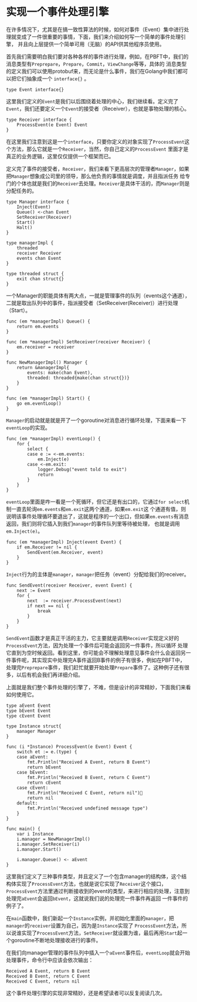 # 实现一个事件处理引擎

  在许多情况下，尤其是在搞一致性算法的时候，如何对事件（Event）集中进行处理就变成了一件很重要的事情，下面，我们来介绍如何写一个简单的事件处理引擎，
并且向上层提供一个简单可用（无脑）的API供其他程序员使用。

  首先我们需要明白我们要对各种各样的事件进行处理，例如，在PBFT中，我们的消息类型有`Preprepare`，`Prepare`，`Commit`，`ViewChange`等等，具体的
消息类型的定义我们可以使用protobuf来，而无论是什么事件，我们在Golang中我们都可以把它们抽象成一个 `interface{}` 。

```golang
type Event interface{}
```

  这里我们定义的`Event`是我们以后围绕着处理的中心，我们继续看。定义完了`Event`，我们还要定义一个`Event`的接受者（Receiver），也就是事物处理的核心。
  
```golang
type Receiver interface {
    ProcessEvent(e Event) Event
}
```
  
  在这里我们注意到这是一个`interface`，只要你定义的对象实现了`ProcessEvent`这个方法，那么它就是一个`Receiver`，当然，你自己定义的`ProcessEvent`
里面才是真正的业务逻辑，这里仅仅提供一个框架而已。

  定义完了事件的接受者，`Receiver`，我们来看下更高层次的管理者`Manager`，如果把`Manager`想象成公司里的领导，那么他负责的事情就是调度，并且指派任务
给专门的个体也就是我们的`Receiver`去处理。`Receiver`是具体干活的，而`Manager`则是分配任务的。


```golang
type Manager interface {
    Inject(Event)
    Queue() <-chan Event
    SetReceiver(Receiver)
    Start()
    Halt()
} 

type managerImpl {
    threaded 
    receiver Receiver
    events chan Event
}

type threaded struct {
    exit chan struct{}
}
```

  一个Manager的职能具体有两大点，一就是管理事件的队列（events这个通道），二就是取出队列中的事件，指派接受者（SetReceiver(Receiver)）进行处理
（Start）。
```golang
func (em *managerImpl) Queue() {
    return em.events
}

func (em *managerImpl) SetReceiver(receiver Receiver) {
    em.receiver = receiver
}

func NewManagerImpl() Manager {
    return &managerImpl{
        events: make(chan Event),
        threaded: threaded{make(chan struct{})}
    }
}
```

```golang
func (em *managerImpl) Start() {
    go em.eventLoop()
}
```
  `Manager`的启动就是就是开了一个goroutine对消息进行循环处理，下面来看一下`eventLoop`的实现。

```golang
func (em *managerImpl) eventLoop() {
    for {
        select {
        case e := <-em.events:
            em.Inject(e)
        case <-em.exit:
            logger.Debug("event told to exit")
            return
        }
    }
}
```

  `eventLoop`里面是咋一看是一个死循环，但它还是有出口的，它通过`for select`机制一直去轮询`em.events`和`em.exit`这两个通道，如果`em.exit`这
个通道有值，则说明该事件处理循环要退出了，这就是程序的一个出口，但如果`em.events`有消息返回，我们则将它插入到我们`manager`的事件队列里等待被处理，
也就是调用`em.Inject(e)`。

```golang
func (em *managerImpl) Inject(event Event) {
    if em.Receiver != nil {
        SendEvent(em.Receiver, event)
    }
}
```

  `Inject`行为的主体是`manager`，`manager`把任务（event）分配给我们的receiver。
  
```golang
func SendEvent(receiver Receiver, event Event) {
    next := Event
    for {
        next  := receiver.ProcessEvent(next)
        if next == nil {
            break
        }
    }
}
```
  `SendEvent`函数才是真正干活的主力，它主要就是调用`Receiver`实现定义好的`ProcessEvent`方法，因为处理一个事件后可能会返回另一件事件，所以循环
处理它直到为空时候返回。看到这里，你可能会不理解处理意见事件会什么会返回另一件事件呢，其实现实中处理完A事件返回B事件的例子有很多，例如在PBFT中，
处理完`Preprepare`事件，我们赶忙就要开始处理`Prepare`事件了。这种例子还有很多，以后有机会我们再详细介绍。

  上面就是我们整个事件处理的引擎了，不难，但是设计的非常精妙，下面我们来看如何使用它。
```golang
type aEvent Event
type bEvent Event
type cEvent Event

type Instance struct{
    manager Manager
}

func (i *Instance) ProcessEvent(e Event) Event {
    switch et := e.(type) {
    case aEvent:
        fmt.Println("Received A Event, return B Event")
        return bEvent
    case bEvent:
        fmt.Println("Received B Event, return C Event")
        return cEvent
    case cEvent:
        fmt.Println("Received C Event, return nil")
        return nil
    default:
        fmt.Println("Received undefined message type")
    }
}

func main() {
    var i Instance
    i.manager = NewManagerImpl()
    i.manager.SetReceiver(i)
    i.manager.Start()

    i.manager.Queue() <- aEvent
}
```

  这里我们定义了三种事件类型，并且定义了一个包含manager的结构体，这个结构体实现了`ProcessEvent`方法，也就是说它实现了`Receiver`这个接口，
`ProcessEvent`方法里通过判断接收到的event的类型，来进行相应的处理，注意到处理完`aEvent`会返回`bEvent`，这就说我们说的处理完一件事件再返回
一件事件的例子了。

  在`main`函数中，我们新起一个`Instance`实例，并初始化里面的`manager`，把`manager`的`receiver`设置为自己，因为是`Instance`实现了
`ProcessEvent`方法，所以说谁实现了`ProcessEvent`方法，`SetReceiver`就设置为谁，最后再用`Start`起一个goroutine不断地处理接收进行的事件。

  在我们向manager管理的事件队列中插入一个`aEvent`事件后，`eventLoop`就会开始处理事件，命令行中应该会依次输出：
```
Received A Event, return B Event
Received B Event, return C Event
Received C Event, return nil
```

  这个事件处理引擎的实现非常精妙，还是希望读者可以反复阅读几次。
